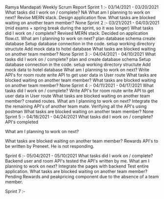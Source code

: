 Ramya Mandapati
Weekly Scrum Report
Sprint 1 :- 03/14/2021 - 03/20/2021
What tasks did I work on / complete?
NA
What am I planning to work on next?
Revise MERN stack.
Design application flow.
What tasks are blocked waiting on another team member?
None
Sprint 2 :- 03/21/2021 - 04/03/2021 (mid exams + spring break during the sprint, so it was longer)
What tasks did I work on / complete?
Revised MERN stack.
Decided on application flow.ct.
What am I planning to work on next?
plan database schema
create database
Setup database connection in the code.
setup working directory structute
Add mock data to hotel database
What tasks are blocked waiting on another team member?
None
Sprint 3 :- 04/04/2021 - 04/10/2021
What tasks did I work on / complete?
plan and create database schema
Setup database connection in the code.
setup working directory structute
Add mock data to hotel database
What am I planning to work on next?
Write API's for room route
write API to get user data in User route
What tasks are blocked waiting on another team member?
What tasks are blocked waiting on another team member?
None
Sprint 4 :- 04/11/2021 - 04/17/2021
What tasks did I work on / complete?
Write API's for room route
write API to get user data in User route
What tasks are blocked waiting on another team member?
created routes.
What am I planning to work on next?
Integrate the the remaining API's of another team mate.
Verifying all the API's using postman
What tasks are blocked waiting on another team member?
None
Sprint 5 :- 04/18/2021 - 04/24/2021
What tasks did I work on / complete?
API's completed

What am I planning to work on next?

What tasks are blocked waiting on another team member?
Rewards API's to be written by Preneet. He is not responding.

Sprint 6 :- 05/04/2021 - 05/10/2021
What tasks did I work on / complete?
Backend user and room API's
tested the API's written by me.
What am I planning to work on next?
Integrate the pages with backend
Test entire application.
What tasks are blocked waiting on another team member?
Pending Rewards and peakpricing component due to the absence of a team member.

Sprint 7 :-
